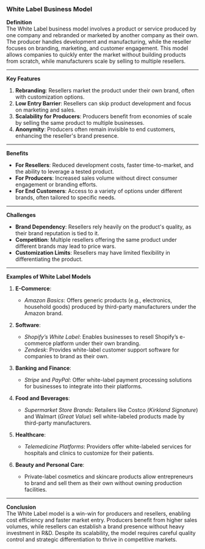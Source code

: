### White Label Business Model

**Definition**  
The White Label business model involves a product or service produced by one company and rebranded or marketed by another company as their own. The producer handles development and manufacturing, while the reseller focuses on branding, marketing, and customer engagement. This model allows companies to quickly enter the market without building products from scratch, while manufacturers scale by selling to multiple resellers.

---

**Key Features**

1. **Rebranding**: Resellers market the product under their own brand, often with customization options.
2. **Low Entry Barrier**: Resellers can skip product development and focus on marketing and sales.
3. **Scalability for Producers**: Producers benefit from economies of scale by selling the same product to multiple businesses.
4. **Anonymity**: Producers often remain invisible to end customers, enhancing the reseller's brand presence.

---

**Benefits**

- **For Resellers**: Reduced development costs, faster time-to-market, and the ability to leverage a tested product.
- **For Producers**: Increased sales volume without direct consumer engagement or branding efforts.
- **For End Customers**: Access to a variety of options under different brands, often tailored to specific needs.

---

**Challenges**

- **Brand Dependency**: Resellers rely heavily on the product's quality, as their brand reputation is tied to it.
- **Competition**: Multiple resellers offering the same product under different brands may lead to price wars.
- **Customization Limits**: Resellers may have limited flexibility in differentiating the product.

---

**Examples of White Label Models**

1. **E-Commerce**:
    
    - _Amazon Basics_: Offers generic products (e.g., electronics, household goods) produced by third-party manufacturers under the Amazon brand.
2. **Software**:
    
    - _Shopify’s White Label_: Enables businesses to resell Shopify’s e-commerce platform under their own branding.
    - _Zendesk_: Provides white-label customer support software for companies to brand as their own.
3. **Banking and Finance**:
    
    - _Stripe_ and _PayPal_: Offer white-label payment processing solutions for businesses to integrate into their platforms.
4. **Food and Beverages**:
    
    - _Supermarket Store Brands_: Retailers like Costco (_Kirkland Signature_) and Walmart (_Great Value_) sell white-labeled products made by third-party manufacturers.
5. **Healthcare**:
    
    - _Telemedicine Platforms_: Providers offer white-labeled services for hospitals and clinics to customize for their patients.
6. **Beauty and Personal Care**:
    
    - Private-label cosmetics and skincare products allow entrepreneurs to brand and sell them as their own without owning production facilities.

---

**Conclusion**  
The White Label model is a win-win for producers and resellers, enabling cost efficiency and faster market entry. Producers benefit from higher sales volumes, while resellers can establish a brand presence without heavy investment in R&D. Despite its scalability, the model requires careful quality control and strategic differentiation to thrive in competitive markets.